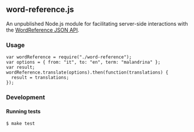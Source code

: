 word-reference.js
-------------------

An unpublished Node.js module for facilitating server-side interactions with the
[WordReference JSON API](http://www.wordreference.com/docs/api.aspx).

### Usage

```
var wordReference = require("./word-reference");
var options = { from: "it", to: "en", term: "malandrina" };
var result;
wordReference.translate(options).then(function(translations) {
  result = translations;
});
```

### Development

#### Running tests

```
$ make test
```
